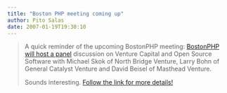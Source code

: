 ```yaml
---
title: "Boston PHP meeting coming up"
author: Pito Salas
date: 2007-01-19T19:30:10
---
```



>
> A quick reminder of the upcoming BostonPHP meeting: [BostonPHP will host a
> panel](<//www.bostonphp.org/component/option,com_gigcal/task,details/gigcal_gigs_id,24/>)
> discussion on Venture Capital and Open Source Software with Michael Skok of
> North Bridge Venture, Larry Bohn of General Catalyst Venture and David
> Beisel of Masthead Venture.
>
> Sounds interesting. [Follow the link for more
> details!](<http://www.bostonphp.org/component/option,com_gigcal/task,details/gigcal_gigs_id,24/>)


